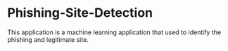 # Phishing-Site-Detection
This application is a machine learning application that used to identify the phishing and legitimate site.

